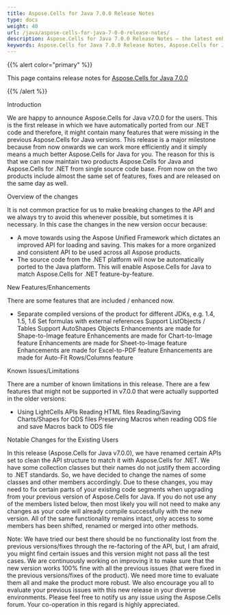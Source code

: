 ```yaml
---
title: Aspose.Cells for Java 7.0.0 Release Notes
type: docs
weight: 40
url: /java/aspose-cells-for-java-7-0-0-release-notes/
description: Aspose.Cells for Java 7.0.0 Release Notes – the latest enhancements, new features, and fixes.
keywords: Aspose.Cells for Java 7.0.0 Release Notes, Aspose.Cells for Java 7.0.0 updates and fixes
---
```


{{% alert color="primary" %}} 

This page contains release notes for [Aspose.Cells for Java 7.0.0](https://downloads.aspose.com/cells/java/new-releases/aspose.cells-for-java-7.0.0/)

{{% /alert %}} 

Introduction 

We are happy to announce Aspose.Cells for Java v7.0.0 for the users. This is the first release in which we have automatically ported from our .NET code and therefore, it might contain many features that were missing in the previous Aspose.Cells for Java versions. This release is a major milestone because from now onwards we can work more efficiently and it simply means a much better Aspose.Cells for Java for you. The reason for this is that we can now maintain two products Aspose.Cells for Java and Aspose.Cells for .NET from single source code base. From now on the two products include almost the same set of features, fixes and are released on the same day as well. 

Overview of the changes 

It is not common practice for us to make breaking changes to the API and we always try to avoid this whenever possible, but sometimes it is necessary. In this case the changes in the new version occur because: 

- A move towards using the Aspose Unified Framework which dictates an improved API for loading and saving. This makes for a more organized and consistent API to be used across all Aspose products.
- The source code from the .NET platform will now be automatically ported to the Java platform. This will enable Aspose.Cells for Java to match Aspose.Cells for .NET feature-by-feature.

New Features/Enhancements 



There are some features that are included / enhanced now. 

- Separate compiled versions of the product for different JDKs, e.g. 1.4, 1.5, 1.6 
  Set formulas with external references 
  Support ListObjects / Tables 
  Support AutoShapes Objects 
  Enhancements are made for Shape-to-Image feature 
  Enhancements are made for Chart-to-Image feature 
  Enhancements are made for Sheet-to-Image feature 
  Enhancements are made for Excel-to-PDF feature 
  Enhancements are made for Auto-Fit Rows/Columns feature 

Known Issues/Limitations 



There are a number of known limitations in this release. There are a few features that might not be supported in v7.0.0 that were actually supported in the older versions: 

- Using LightCells APIs
  Reading HTML files 
  Reading/Saving Charts/Shapes for ODS files 
  Preserving Macros when reading ODS file and save Macros back to ODS file 



Notable Changes for the Existing Users 



In this release (Aspose.Cells for Java v7.0.0), we have renamed certain APIs set to clean the API structure to match it with Aspose.Cells for .NET. We have some collection classes but their names do not justify them according to .NET standards. So, we have decided to change the names of some classes and other members accordingly. Due to these changes, you may need to fix certain parts of your existing code segments when upgrading from your previous version of Aspose.Cells for Java. If you do not use any of the members listed below, then most likely you will not need to make any changes as your code will already compile successfully with the new version. All of the same functionality remains intact, only access to some members has been shifted, renamed or merged into other methods. 

Note: We have tried our best there should be no functionality lost from the previous versions/fixes through the re-factoring of the API, but, I am afraid, you might find certain issues and this version might not pass all the test cases. We are continuously working on improving it to make sure that the new version works 100% fine with all the previous issues (that were fixed in the previous versions/fixes of the product). We need more time to evaluate them all and make the product more robust. We also encourage you all to evaluate your previous issues with this new release in your diverse environments. Please feel free to notify us any issue using the Aspose.Cells forum. Your co-operation in this regard is highly appreciated. 
